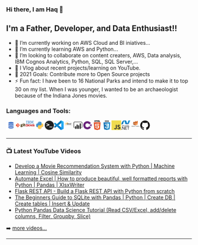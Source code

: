 ### Hi there, I am Haq 👋

## I'm a Father, Developer, and Data Enthusiast!!

- 🔭 I’m currently working on AWS Cloud and BI iniatives...
- 🌱 I’m currently learning AWS and Python...
- 👯 I’m looking to collaborate on content creaters, AWS, Data analysis, IBM Cognos Analytics, Python, SQL, SQL Server,...
- 💬 I Vlog about recent projects/learning on YouTube.
- 🥅 2021 Goals: Contribute more to Open Source projects
- ⚡ Fun fact: I have been to 16 National Parks and intend to make it to top 30 on my list. When I was younger, I wanted to be an archaeologist because of the Indiana Jones movies. 

### Languages and Tools:


[<img align="left" alt="SQL" width="26px" src="https://raw.githubusercontent.com/github/explore/80688e429a7d4ef2fca1e82350fe8e3517d3494d/topics/sql/sql.png"  title="SQL Server"/>][sqlplaylist]
[<img align="left" alt="Git" width="26px" src="https://raw.githubusercontent.com/github/explore/80688e429a7d4ef2fca1e82350fe8e3517d3494d/topics/git/git.png"  title="Git"/>][gitplaylist]
[<img align="left" alt="GitHub" width="26px" src="https://github.com/hnawaz007/hnawaz007/blob/main/img/IBM-cognos.png?raw=true"  title="IBM Cognos"/>][cognosplaylist]
[<img align="left" alt="GitHub" width="26px" src="https://github.com/hnawaz007/hnawaz007/blob/main/img/python.png?raw=true"  title="Python"/>][pythonplaylist]
<img align="left" alt="Terminal" width="26px" src="https://raw.githubusercontent.com/github/explore/80688e429a7d4ef2fca1e82350fe8e3517d3494d/topics/terminal/terminal.png"  title="Terminal"/>
<img align="left" alt="Visual Studio Code" width="26px" src="https://raw.githubusercontent.com/github/explore/80688e429a7d4ef2fca1e82350fe8e3517d3494d/topics/visual-studio-code/visual-studio-code.png"  title="VS Code"/>
<img align="left" alt="Visual Studio Code" width="26px" src="https://github.com/hnawaz007/hnawaz007/blob/main/img/aws.png?raw=true"  title="Amazon Web Services"/>
<img align="left" alt="Visual Studio Code" width="26px" src="https://github.com/hnawaz007/hnawaz007/blob/main/img/power-bi.png?raw=true"  title="Power BI"/>
<img align="left" alt="Visual Studio Code" width="26px" src="https://github.com/hnawaz007/hnawaz007/blob/main/img/c.png?raw=true"  title="C#"/>
<img align="left" alt="HTML5" width="26px" src="https://raw.githubusercontent.com/github/explore/80688e429a7d4ef2fca1e82350fe8e3517d3494d/topics/html/html.png" title="HTML" />
<img align="left" alt="CSS3" width="26px" src="https://raw.githubusercontent.com/github/explore/80688e429a7d4ef2fca1e82350fe8e3517d3494d/topics/css/css.png" title="CSS"/>
<img align="left" alt="JavaScript" width="26px" src="https://raw.githubusercontent.com/github/explore/80688e429a7d4ef2fca1e82350fe8e3517d3494d/topics/javascript/javascript.png" />
<img align="left" alt="CSS3" width="26px" src="https://github.com/hnawaz007/hnawaz007/blob/main/img/net-logo.png" title="ASP .NET"/>
<img align="left" alt="CSS3" width="26px" src="https://github.com/hnawaz007/hnawaz007/blob/main/img/Athena.png" title="Amazon Athena"/>
<img align="left" alt="GitHub" width="26px" src="https://raw.githubusercontent.com/github/explore/78df643247d429f6cc873026c0622819ad797942/topics/github/github.png" title="GitHub"/>

<br />
<br />

[sqlplaylist]: https://www.youtube.com/watch?v=Dy2uXVqUPAs&list=PLaz3Ms051BAm90FMvntoC7rWOUI7vjF7k
[cognosplaylist]: https://www.youtube.com/watch?v=G4VfyBM2rZY&list=PLaz3Ms051BAlOgW69EbVdlbOLYcRwmboB
[gitplaylist]: https://www.youtube.com/watch?v=FM4PmB_UYJE&list=PLaz3Ms051BAlrDeUZ9gZsN2nGgd2l3r9I
[pythonplaylist]: https://www.youtube.com/watch?v=7waZpEaS7Y8&list=PLaz3Ms051BAk7rZY2rjkyWRVJTlMS3mJ1

---

### 📺 Latest YouTube Videos

<!-- YOUTUBE:START -->
- [Develop a Movie Recommendation System with Python | Machine Learning | Cosine Similarity](https://www.youtube.com/watch?v=Gy8t5XIrISc)
- [Automate Excel | How to produce beautiful, well formatted reports with Python | Pandas | XlsxWriter](https://www.youtube.com/watch?v=uCqqGsEsIL4)
- [Flask REST API - Build a Flask REST API with Python from scratch](https://www.youtube.com/watch?v=G3lPb6mlqTA)
- [The Beginners Guide to SQLite with Pandas | Python | Create DB | Create tables | Insert &amp; Update](https://www.youtube.com/watch?v=5LpotBtmZZs)
- [Python Pandas Data Science Tutorial &lpar;Read CSV/Excel, add/delete columns, Filter, Groupby, Slice&rpar;](https://www.youtube.com/watch?v=-jerzfh2bS0)
<!-- YOUTUBE:END -->

<!-- BLOG-POST-LIST:START -->
<!-- BLOG-POST-LIST:END -->

➡️ [more videos...](https://www.youtube.com/channel/UC8aox1k3cd00tTKuBNt4tMw)

---


